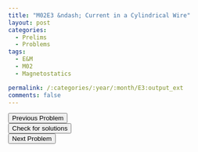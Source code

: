 ```yaml
---
title: "M02E3 &ndash; Current in a Cylindrical Wire"
layout: post
categories:
  - Prelims
  - Problems
tags:
  - E&M
  - M02
  - Magnetostatics

permalink: /:categories/:year/:month/E3:output_ext
comments: false
---
```

<object data="2002M3E.pdf" type="application/pdf" width="100%" height="500"></object>

<div class='navbar'>
	<div float='left'><button onclick="window.location='E2.html'" >Previous Problem</button></div>
	<div float='center'><button onclick="window.location='https://princetonprelim.com/prelim/9/'">Check for solutions</button></div>
	<div float='right'><button onclick="window.location='Q1.html'" > Next Problem</button></div>
</div>
